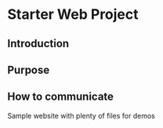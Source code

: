 # Starter Web Project	

## Introduction

## Purpose

## How to communicate

Sample website with plenty of files for demos